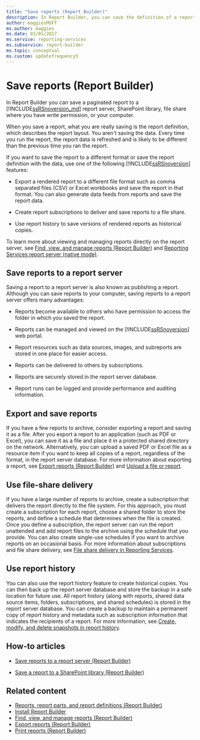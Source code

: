 ```yaml
---
title: "Save reports (Report Builder)"
description: In Report Builder, you can save the definition of a report, which includes the layout but not the data. The data is refreshed every time you run the report.
author: maggiesMSFT
ms.author: maggies
ms.date: 03/01/2017
ms.service: reporting-services
ms.subservice: report-builder
ms.topic: conceptual
ms.custom: updatefrequency5
---
```

# Save reports (Report Builder)

  In Report Builder you can save a paginated report to a [!INCLUDE[ssRSnoversion_md](../../includes/ssrsnoversion-md.md)] report server, SharePoint library, file share where you have write permission, or your computer.

When you save a report, what you are really saving is the report definition, which describes the report layout. You aren't saving the data. Every time you run the report, the report data is refreshed and is likely to be different than the previous time you ran the report.

If you want to save the report to a different format or save the report definition with the data, use one of the following [!INCLUDE[ssRSnoversion](../../includes/ssrsnoversion-md.md)] features:

- Export a rendered report to a different file format such as comma separated files (CSV) or Excel workbooks and save the report in that format. You can also generate data feeds from reports and save the report data.

- Create report subscriptions to deliver and save reports to a file share.

- Use report history to save versions of rendered reports as historical copies.

To learn more about viewing and managing reports directly on the report server, see [Find, view, and manage reports (Report Builder)](../../reporting-services/report-builder/finding-viewing-and-managing-reports-report-builder-and-ssrs.md) and [Reporting Services report server (native mode)](../../reporting-services/report-server/reporting-services-report-server-native-mode.md).

## <a id="SavingReportDefinitions"></a> Save reports to a report server

  Saving a report to a report server is also known as publishing a report. Although you can save reports to your computer, saving reports to a report server offers many advantages:

- Reports become available to others who have permission to access the folder in which you saved the report.

- Reports can be managed and viewed on the [!INCLUDE[ssRSnoversion](../../includes/ssrsnoversion-md.md)] web portal.

- Report resources such as data sources, images, and subreports are stored in one place for easier access.

- Reports can be delivered to others by subscriptions.

- Reports are securely stored in the report server database.

- Report runs can be logged and provide performance and auditing information.

## <a id="ExportingAndSavingReports"></a> Export and save reports

If you have a few reports to archive, consider exporting a report and saving it as a file. After you export a report to an application (such as PDF or Excel), you can save it as a file and place it in a protected shared directory on the network. Alternatively, you can upload a saved PDF or Excel file as a resource item if you want to keep all copies of a report, regardless of the format, in the report server database. For more information about exporting a report, see [Export reports (Report Builder)](../../reporting-services/report-builder/export-reports-report-builder-and-ssrs.md) and [Upload a file or report](../../reporting-services/reports/upload-a-file-or-report-report-manager.md).

## <a id="UsingFileShareDelivery"></a> Use file-share delivery

If you have a large number of reports to archive, create a subscription that delivers the report directly to the file system. For this approach, you must create a subscription for each report, choose a shared folder to store the reports, and define a schedule that determines when the file is created. Once you define a subscription, the report server can run the report unattended and add report files to the archive using the schedule that you provide. You can also create single-use schedules if you want to archive reports on an occasional basis. For more information about subscriptions and file share delivery, see [File share delivery in Reporting Services](../../reporting-services/subscriptions/file-share-delivery-in-reporting-services.md).

## <a id="UsingReportHistory"></a> Use report history

You can also use the report history feature to create historical copies. You can then back up the report server database and store the backup in a safe location for future use. All report history (along with reports, shared data source items, folders, subscriptions, and shared schedules) is stored in the report server database. You can create a backup to maintain a permanent copy of report history and metadata such as subscription information that indicates the recipients of a report. For more information, see [Create, modify, and delete snapshots in report history](../../reporting-services/report-server/create-modify-and-delete-snapshots-in-report-history.md).

## <a id="HowTo"></a> How-to articles

- [Save reports to a report server (Report Builder)](../../reporting-services/report-builder/save-reports-to-a-report-server-report-builder.md)

- [Save a report to a SharePoint library (Report Builder)](../../reporting-services/report-builder/save-a-report-to-a-sharepoint-library-report-builder.md)

## Related content

- [Reports, report parts, and report definitions (Report Builder)](../../reporting-services/report-design/reports-report-parts-and-report-definitions-report-builder-and-ssrs.md)
- [Install Report Builder](../install-windows/install-report-builder.md)
- [Find, view, and manage reports (Report Builder)](../../reporting-services/report-builder/finding-viewing-and-managing-reports-report-builder-and-ssrs.md)
- [Export reports (Report Builder)](../../reporting-services/report-builder/export-reports-report-builder-and-ssrs.md)
- [Print reports (Report Builder)](../../reporting-services/report-builder/print-reports-report-builder-and-ssrs.md)
